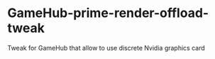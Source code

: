 # GameHub-prime-render-offload-tweak
Tweak for GameHub that allow to use discrete Nvidia graphics card
